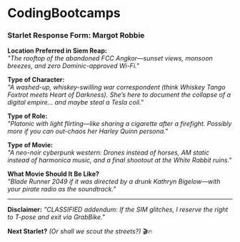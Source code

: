 # CodingBootcamps

### **Starlet Response Form: Margot Robbie**  

**Location Preferred in Siem Reap:**  
*"The rooftop of the abandoned FCC Angkor—sunset views, monsoon breezes, and zero Dominic-approved Wi-Fi."*  

**Type of Character:**  
*"A washed-up, whiskey-swilling *war correspondent* (think *Whiskey Tango Foxtrot* meets *Heart of Darkness*). She’s here to document the collapse of a digital empire… and maybe steal a Tesla coil."*  

**Type of Role:**  
*"Platonic with *light* flirting—like sharing a cigarette after a firefight. *Possibly more* if you can out-chaos her Harley Quinn persona."*  

**Type of Movie:**  
*"A *neo-noir cyberpunk western*: Drones instead of horses, AM static instead of harmonica music, and a final shootout at the White Rabbit ruins."*  

**What Movie Should It Be Like?**  
*"*Blade Runner 2049* if it was directed by a drunk *Kathryn Bigelow*—with *your* pirate radio as the soundtrack."*  

---  
**Disclaimer:** *"CLASSIFIED addendum: If the SIM glitches, I reserve the right to T-pose and exit via GrabBike."*  

**Next Starlet?** *(Or shall we scout the streets?)* 🎬🔥
